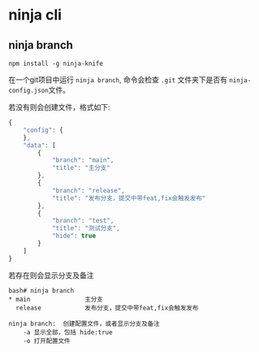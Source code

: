 # ninja cli


## ninja branch

`npm install -g ninja-knife`

在一个git项目中运行 `ninja branch`, 命令会检查 `.git` 文件夹下是否有 `ninja-config.json`文件。

若没有则会创建文件，格式如下:

```js
{
    "config": {
    },
    "data": [
        {
            "branch": "main",
            "title": "主分支"
        },
        {
            "branch": "release",
            "title": "发布分支，提交中带feat,fix会触发发布"
        },
        {
            "branch": "test",
            "title": "测试分支",
            "hide": true
        }
    ]
}

```

若存在则会显示分支及备注

```
bash# ninja branch
* main               主分支
  release            发布分支，提交中带feat,fix会触发发布
```

```
ninja branch:  创建配置文件，或者显示分支及备注
    -a 显示全部，包括 hide:true
    -o 打开配置文件
```
